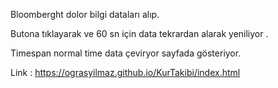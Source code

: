 

Bloomberght dolor bilgi dataları  alıp.



Butona tıklayarak ve 60 sn için  data tekrardan alarak yeniliyor .

Timespan normal time  data çeviryor sayfada gösteriyor.


Link : https://ograsyilmaz.github.io/KurTakibi/index.html
